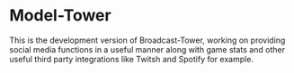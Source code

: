 # Model-Tower

This is the development version of Broadcast-Tower, working on providing social media functions in a useful manner along with game stats and other useful third party integrations like Twitsh and Spotify for example.
